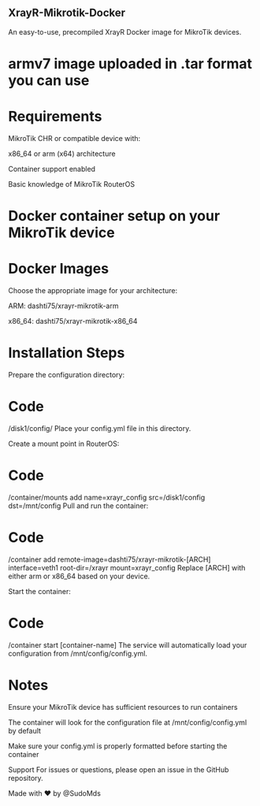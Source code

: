 ## XrayR-Mikrotik-Docker
An easy-to-use, precompiled XrayR Docker image for MikroTik devices.

# armv7 image uploaded in .tar format you can use

# Requirements
MikroTik CHR or compatible device with:

x86_64 or arm (x64) architecture

Container support enabled

Basic knowledge of MikroTik RouterOS

# Docker container setup on your MikroTik device

# Docker Images
Choose the appropriate image for your architecture:

ARM: dashti75/xrayr-mikrotik-arm

x86_64: dashti75/xrayr-mikrotik-x86_64

# Installation Steps
Prepare the configuration directory:

# Code
/disk1/config/
Place your config.yml file in this directory.

Create a mount point in RouterOS:

# Code
/container/mounts add name=xrayr_config src=/disk1/config dst=/mnt/config
Pull and run the container:

# Code
/container add remote-image=dashti75/xrayr-mikrotik-[ARCH] interface=veth1 root-dir=/xrayr mount=xrayr_config
Replace [ARCH] with either arm or x86_64 based on your device.

Start the container:

# Code
/container start [container-name]
The service will automatically load your configuration from /mnt/config/config.yml.

# Notes
Ensure your MikroTik device has sufficient resources to run containers

The container will look for the configuration file at /mnt/config/config.yml by default

Make sure your config.yml is properly formatted before starting the container

Support
For issues or questions, please open an issue in the GitHub repository.

Made with ❤️ by @SudoMds


